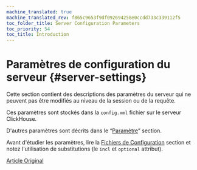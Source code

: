 ```yaml
---
machine_translated: true
machine_translated_rev: f865c9653f9df092694258e0ccdd733c339112f5
toc_folder_title: Server Configuration Parameters
toc_priority: 54
toc_title: Introduction
---
```


# Paramètres de configuration du serveur {#server-settings}

Cette section contient des descriptions des paramètres du serveur qui ne peuvent pas être modifiés au niveau de la session ou de la requête.

Ces paramètres sont stockés dans la `config.xml` fichier sur le serveur ClickHouse.

D'autres paramètres sont décrits dans le “[Paramètre](../settings/index.md#settings)” section.

Avant d'étudier les paramètres, lire la [Fichiers de Configuration](../configuration_files.md#configuration_files) section et notez l'utilisation de substitutions (le `incl` et `optional` attribut).

[Article Original](https://clickhouse.tech/docs/en/operations/server_configuration_parameters/) <!--hide-->
